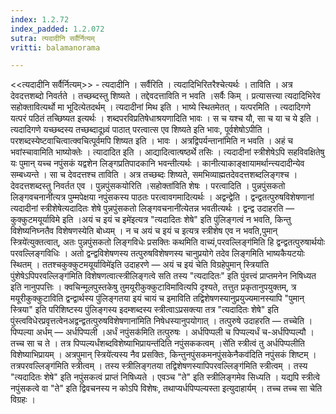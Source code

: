 ```yaml
---
index: 1.2.72
index_padded: 1.2.072
sutra: त्यदादीनि सर्वैर्नित्यम्
vritti: balamanorama

---
```

<<त्यदादीनि सर्वैर्नित्यम्>> - त्यदादीनि । सर्वैरिति । त्यदादिभिरितरैश्चेत्यर्थः । ताविति । अत्र देवदत्तशब्दो निवर्तते । तच्छब्दस्तु शिष्यते । तद्देवदत्ताविति न भवति ।सर्वैः किम्  । प्रत्यासत्त्या त्यदादिभिरेव सहोक्तावित्यर्थो मा भूदित्येतदर्थम् । त्यदादीनां मिथ इति । भाष्ये स्थितमेतत् । यत्परमिति । त्यदादिगणे यत्परं पठितं तच्छिष्यत इत्यर्थः । शब्दपरविप्रतिषेधाश्रयणादिति भावः । स च यश्च यौ, सा च या च ये इति । त्यदादिगणे यच्छब्दस्य तच्छब्दादूध्र्वं पाठात् परत्वात्स एव शिष्यते इति भावः, पूर्वशेषोऽपीति । परशब्दस्येष्टवाचित्वात्क्वचित्पूर्वमपि शिष्यत इति । भावः । अत्रद्विपर्यन्ताना॑मिति न भवति । अहं च भवांस्चावामिति भाष्योक्तेः । त्यादादित इति । आद्यादित्वात्षष्ठर्थे तसिः । त्यदादीनां स्त्रीशेषेऽपि सहविवक्षितेषु यः पुमान् यच्च नपुंसकं यद्वशेन लिङ्गप्रतिपादकानि भवन्तीत्यर्थः । कानीत्याकाङ्क्षायामर्थान्त्त्यदादीन्येव सम्बध्यन्ते । सा च देवदत्तश्च ताविति । अत्र तच्छब्दः शिष्यते, समभिव्याह्मतदेवदत्तशब्दलिङ्गश्च । देवदत्तशब्दस्तु निवर्तत एव । पुन्नपुंसकयोरिति ।सहोक्ता॑विति शेषः । परत्वादिति । पुन्नपुंसकतो लिङ्गवचनानी॑त्यत्र पुम्मपेक्षया नपुंसकस्य पाठतः परत्वावगमादित्यर्थः । अद्वन्द्वेति । द्वन्द्वतत्पुरुषविशेषणानां त्यदादीनां स्त्रीशेषेत्यदादितः शेषे पुन्नपुंसकतो लिङ्गवचनानी॑त्येतन्न भवतीत्यर्थः । द्वन्द्व उदाहरति — कुक्कुटमयूर्याविमे इति ।अयं च इयं च इमे॑इत्यत्र "त्यदादितः शेषे" इति पुंलिङ्गत्वं न भवति, किन्तु विशेष्यनिघ्नतैव विशेषणस्येति बोध्यम् । न च अयं च इयं च इत्यत्र स्त्रीशेष एव न भवति,पुमान् स्त्रिये॑त्युक्तत्वात्, अतः पुन्नपुंसकतो लिङ्गविधेः प्रसक्तिः कथमिति वाच्यं,परवल्लिङ्ग॑मिति हि द्वन्द्वतत्पुरुषार्थयोः परवल्लिङ्गविधिः । अतो द्वन्द्वविशेषणस्य तत्पुरुषविशेषणस्य चानुप्रयोगे तदेव लिङ्गमिति भाष्यकैयटयोः स्थितम् । ततश्चकुक्कुटमयूर्याविमे॑इति उदाहरणे — अयं च इयं चेति विग्रहेपुमान् स्त्रिया॑ति पुंशेषेऽपिपरवल्लिङ्ग॑मिति विशेषणत्वात्स्त्रीलिङ्गत्वे सति तस्य "त्यदादितः" इति पुंवत्त्वं प्राप्तमनेन निषिध्यत इति नानुपपत्तिः । क्वचिन्मूलपुस्तकेषु तुमयूरीकुक्कुटाविमा॑वित्यपि दृश्यते, तत्तुत प्रकृतानुपयुक्तम्, त्र मयूरीकुक्कुटाविति द्वन्द्वार्थस्य पुंलिङ्गतया इयं चायं च इमाविति तद्विशेषणस्यानुप्रयुज्यमानस्यापि "पुमान् स्त्रिया" इति परिशिष्टस्य पुंलिङ्गस्य इदम्शब्दस्य स्त्रीत्वाऽप्रसक्त्या तत्र "त्यदादितः शेषे" इति पुंस्त्वविधेरप्रवृत्तत्वेनअद्वन्द्वतत्पुरुषविशेषणाना॑मिति निषेधस्यानुपयोगात् । तत्पुरुषे उदाहरति — तच्चेति । पिप्पल्या अर्धम् — अर्धपिप्पली ।अर्धं नपुंसक॑मिति तत्पुरुषः । अर्धपिप्पली च पिप्पल्यर्धं च-अर्धपिप्पल्यौ । तच्च सा च ते । तत्र पिप्पल्यर्धंशब्दविशेष्याभिप्रायन्त॑दिति नपुंसककत्वम् ।से॑ति स्त्रीत्वं तु अर्धपिप्पलीति विशेष्याभिप्रायम् । अत्रपुमान् स्त्रिये॑त्यस्य नैव प्रसक्तिः, किन्तुनपुंसकमनपुंसकेनैकव॑दिति नपुंसकं शिष्टम् । तत्रपरवल्लिङ्ग॑मिति स्त्रीत्वम् । तस्य स्त्रीलिङ्गतया तद्विशेषणस्यापिपरवल्लिङ्ग॑मिति स्त्रीत्वम् । तस्य "त्यदादितः शेषे" इति नपुंसकत्वं प्राप्तं निषिध्यते । एवञ्च "ते" इति स्त्रीलिङ्गमेव सिध्यति । यद्यपि स्त्रीत्वे नपुंसकत्वे वा "ते" इति द्विवचनस्य न कोऽपि विशेषः, तथाप्यर्धपिप्पल्यस्ता इत्युदाहार्यम् । तच्च तच्च सा चेति विग्रहः । 